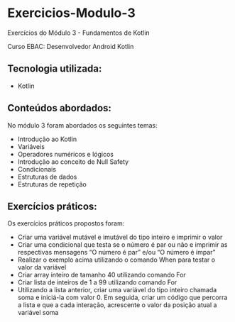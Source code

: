 # Exercicios-Modulo-3

Exercícios do Módulo 3 - Fundamentos de Kotlin

Curso EBAC: Desenvolvedor Android Kotlin

## Tecnologia utilizada:
- Kotlin

## Conteúdos abordados:
No módulo 3 foram abordados os seguintes temas:
- Introdução ao Kotlin
- Variáveis
- Operadores numéricos e lógicos
- Introdução ao conceito de Null Safety
- Condicionais
- Estruturas de dados
- Estruturas de repetição

## Exercícios práticos:
Os exercícios práticos propostos foram:
- Criar uma variável mutável e imutável do tipo inteiro e imprimir o valor
- Criar uma condicional que testa se o número é par ou não e imprimir as respectivas mensagens “O número é par” e/ou “O número é ímpar” 
- Realizar o exemplo acima utilizando o comando When para testar o valor da variável
- Criar array inteiro de tamanho 40 utilizando comando For
- Criar lista de inteiros de 1 a 99 utilizando comando For
- Utilizando a lista anterior, criar uma variável do tipo inteiro chamada soma e iniciá-la com valor 0. Em seguida, criar um código que percorra a lista e que a cada interação, acrescente o valor da posição atual a variável soma


